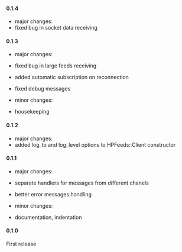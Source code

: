 #### 0.1.4
- major changes:
 - fixed bug in socket data receiving

#### 0.1.3
- major changes:
 - fixed bug in large feeds receiving
 - added automatic subscription on reconnection
 - fixed debug messages

- minor changes:
 - housekeeping

#### 0.1.2
- major changes:
 - added log_to and log_level options to HPFeeds::Client constructor

#### 0.1.1
- major changes:
 - separate handlers for messages from different chanels
 - better error messages handling

- minor changes:
 - documentation, indentation

#### 0.1.0
First release
